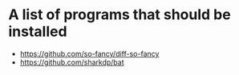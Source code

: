 # A list of programs that should be installed

* https://github.com/so-fancy/diff-so-fancy
* https://github.com/sharkdp/bat
